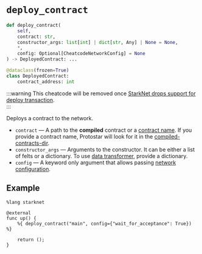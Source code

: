 # `deploy_contract`

```python
def deploy_contract(
    self,
    contract: str,
    constructor_args: list[int] | dict[str, Any] | None = None,
    *,
    config: Optional[CheatcodeNetworkConfig] = None
) -> DeployedContract: ...

@dataclass(frozen=True)
class DeployedContract:
    contract_address: int
```
:::warning
This cheatcode will be removed once [StarkNet drops support for deploy transaction](https://docs.starknet.io/documentation/develop/Blocks/transactions/#deploy_transaction).  
:::

Deploys a contract to the network.
- `contract` — A path to the **compiled** contract or a [contract name](../../compiling#contract-name). If you provide a contract name, Protostar will look for it in the [compiled-contracts-dir](../../../cli-reference.md#--compiled-contracts-dir-pathbuild).
- `constructor_args` — Arguments to the constructor. It can be either a list of felts or a dictionary. To use [data transformer](../../testing/cheatcodes#data-transformer), provide a dictionary.
- `config` — A keyword only argument that allows passing [network configuration](../03-network-config.md).

## Example

```cairo
%lang starknet

@external
func up() {
    %{ deploy_contract("main", config={"wait_for_acceptance": True}) %}

    return ();
}
```
